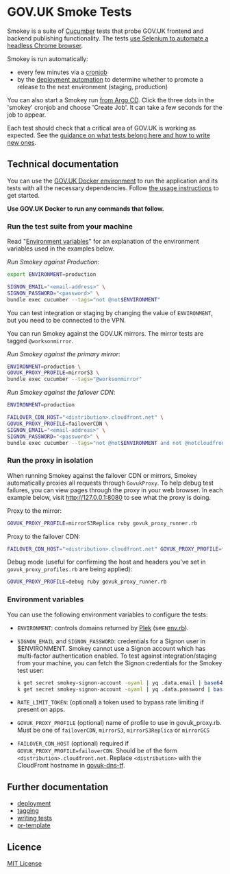 # GOV.UK Smoke Tests

Smokey is a suite of [Cucumber](https://cucumber.io/) tests that probe GOV.UK
frontend and backend publishing functionality. The tests [use Selenium to
automate a headless Chrome browser](features/support/env.rb).

Smokey is run automatically:

- every few minutes via a [cronjob][smokey-argo]
- by the [deployment
  automation](https://argo-workflows.eks.integration.govuk.digital/workflows?limit=100)
  to determine whether to promote a release to the next environment (staging,
  production)

You can also start a Smokey run [from Argo CD][smokey-argo]. Click the three
dots in the 'smokey' cronjob and choose 'Create Job'. It can take a few seconds
for the job to appear.

Each test should check that a critical area of GOV.UK is working as expected.
See the [guidance on what tests belong here and how to write new
ones](docs/writing-tests.md).

[smokey-argo]: https://argo.eks.integration.govuk.digital/applications/cluster-services/smokey

## Technical documentation

You can use the [GOV.UK Docker
environment](https://github.com/alphagov/govuk-docker) to run the application
and its tests with all the necessary dependencies. Follow [the usage
instructions](https://github.com/alphagov/govuk-docker#usage) to get started.

**Use GOV.UK Docker to run any commands that follow.**

### Run the test suite from your machine

Read "[Environment variables](#environment-variables)" for an explanation of the environment variables used in the examples below.

*Run Smokey against Production*:

```sh
export ENVIRONMENT=production

SIGNON_EMAIL="<email-address>" \
SIGNON_PASSWORD="<password>" \
bundle exec cucumber --tags="not @not$ENVIRONMENT"
```

You can test integration or staging by changing the value of `ENVIRONMENT`, but you need to be connected to the VPN.

You can run Smokey against the GOV.UK mirrors. The mirror tests are tagged `@worksonmirror`.

*Run Smokey against the primary mirror*:

```sh
ENVIRONMENT=production \
GOVUK_PROXY_PROFILE=mirrorS3 \
bundle exec cucumber --tags="@worksonmirror"
```

*Run Smokey against the failover CDN*:

```sh
ENVIRONMENT=production

FAILOVER_CDN_HOST="<distribution>.cloudfront.net" \
GOVUK_PROXY_PROFILE=failoverCDN \
SIGNON_EMAIL="<email-address>" \
SIGNON_PASSWORD="<password>" \
bundle exec cucumber --tags="not @not$ENVIRONMENT and not @notcloudfront"
```

### Run the proxy in isolation

When running Smokey against the failover CDN or mirrors, Smokey automatically proxies all requests through `GovukProxy`.
To help debug test failures, you can view pages through the proxy in your web browser.
In each example below, visit <http://127.0.0.1:8080> to see what the proxy is doing.

Proxy to the mirror:

```sh
GOVUK_PROXY_PROFILE=mirrorS3Replica ruby govuk_proxy_runner.rb
```

Proxy to the failover CDN:

```sh
FAILOVER_CDN_HOST="<distribution>.cloudfront.net" GOVUK_PROXY_PROFILE=failoverCDN ruby govuk_proxy_runner.rb
```

Debug mode (useful for confirming the host and headers you've set in `govuk_proxy_profiles.rb` are being applied):

```sh
GOVUK_PROXY_PROFILE=debug ruby govuk_proxy_runner.rb
```

### Environment variables

You can use the following environment variables to configure the tests:

* `ENVIRONMENT`: controls domains returned by
  [Plek](https://github.com/alphagov/plek) (see
  [env.rb](https://github.com/alphagov/smokey/blob/19c21ac/features/support/env.rb#L9-L21)).

* `SIGNON_EMAIL` and `SIGNON_PASSWORD`: credentials for a Signon user in $ENVIRONMENT.
  Smokey cannot use a Signon account which has multi-factor authentication enabled.
  To test against integration/staging from your machine, you can fetch the Signon credentials
  for the Smokey test user:

  ```sh
  k get secret smokey-signon-account -oyaml | yq .data.email | base64 -d
  k get secret smokey-signon-account -oyaml | yq .data.password | base64 -d
  ```

* `RATE_LIMIT_TOKEN`: (optional) a token used to bypass rate limiting if present on apps.

* `GOVUK_PROXY_PROFILE` (optional) name of profile to use in govuk_proxy.rb. Must be one of `failoverCDN`, `mirrorS3`, `mirrorS3Replica` or `mirrorGCS`

* `FAILOVER_CDN_HOST` (optional) required if `GOVUK_PROXY_PROFILE=failoverCDN`. Should be of the form `<distribution>.cloudfront.net`. Replace `<distribution>` with the CloudFront hostname in [govuk-dns-tf](https://github.com/alphagov/govuk-dns-tf/pull/69).

## Further documentation

- [deployment](docs/deployment.md)
- [tagging](docs/tagging.md)
- [writing tests](docs/writing-tests.md)
- [pr-template](.github/pull_request_template.md)

## Licence

[MIT License](LICENCE)
